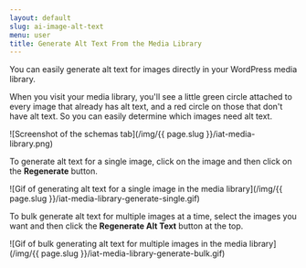 ```yaml
---
layout: default
slug: ai-image-alt-text
menu: user
title: Generate Alt Text From the Media Library
---
```

You can easily generate alt text for images directly in your WordPress media library. 

When you visit your media library, you'll see a little green circle attached to every image that already has alt text, and a red circle on those that don't have alt text. So you can easily determine which images need alt text.

![Screenshot of the schemas tab](/img/{{ page.slug }}/iat-media-library.png)

To generate alt text for a single image, click on the image and then click on the **Regenerate** button.

![Gif of generating alt text for a single image in the media library](/img/{{ page.slug }}/iat-media-library-generate-single.gif)


To bulk generate alt text for multiple images at a time, select the images you want and then click the **Regenerate Alt Text** button at the top.

![Gif of bulk generating alt text for multiple images in the media library](/img/{{ page.slug }}/iat-media-library-generate-bulk.gif)